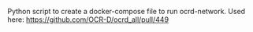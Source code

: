 Python script to create a docker-compose file to run ocrd-network.
Used here: https://github.com/OCR-D/ocrd_all/pull/449
